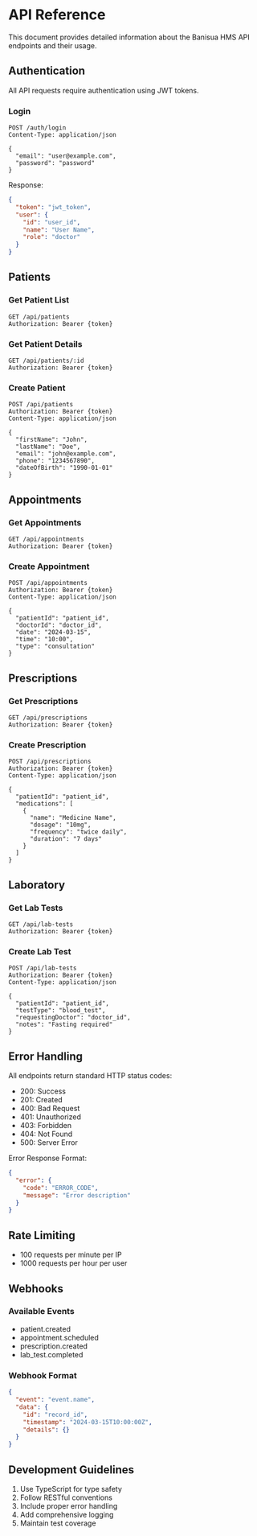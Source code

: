 # API Reference

This document provides detailed information about the Banisua HMS API endpoints and their usage.

## Authentication

All API requests require authentication using JWT tokens.

### Login

```http
POST /auth/login
Content-Type: application/json

{
  "email": "user@example.com",
  "password": "password"
}
```

Response:
```json
{
  "token": "jwt_token",
  "user": {
    "id": "user_id",
    "name": "User Name",
    "role": "doctor"
  }
}
```

## Patients

### Get Patient List

```http
GET /api/patients
Authorization: Bearer {token}
```

### Get Patient Details

```http
GET /api/patients/:id
Authorization: Bearer {token}
```

### Create Patient

```http
POST /api/patients
Authorization: Bearer {token}
Content-Type: application/json

{
  "firstName": "John",
  "lastName": "Doe",
  "email": "john@example.com",
  "phone": "1234567890",
  "dateOfBirth": "1990-01-01"
}
```

## Appointments

### Get Appointments

```http
GET /api/appointments
Authorization: Bearer {token}
```

### Create Appointment

```http
POST /api/appointments
Authorization: Bearer {token}
Content-Type: application/json

{
  "patientId": "patient_id",
  "doctorId": "doctor_id",
  "date": "2024-03-15",
  "time": "10:00",
  "type": "consultation"
}
```

## Prescriptions

### Get Prescriptions

```http
GET /api/prescriptions
Authorization: Bearer {token}
```

### Create Prescription

```http
POST /api/prescriptions
Authorization: Bearer {token}
Content-Type: application/json

{
  "patientId": "patient_id",
  "medications": [
    {
      "name": "Medicine Name",
      "dosage": "10mg",
      "frequency": "twice daily",
      "duration": "7 days"
    }
  ]
}
```

## Laboratory

### Get Lab Tests

```http
GET /api/lab-tests
Authorization: Bearer {token}
```

### Create Lab Test

```http
POST /api/lab-tests
Authorization: Bearer {token}
Content-Type: application/json

{
  "patientId": "patient_id",
  "testType": "blood_test",
  "requestingDoctor": "doctor_id",
  "notes": "Fasting required"
}
```

## Error Handling

All endpoints return standard HTTP status codes:

- 200: Success
- 201: Created
- 400: Bad Request
- 401: Unauthorized
- 403: Forbidden
- 404: Not Found
- 500: Server Error

Error Response Format:
```json
{
  "error": {
    "code": "ERROR_CODE",
    "message": "Error description"
  }
}
```

## Rate Limiting

- 100 requests per minute per IP
- 1000 requests per hour per user

## Webhooks

### Available Events

- patient.created
- appointment.scheduled
- prescription.created
- lab_test.completed

### Webhook Format

```json
{
  "event": "event.name",
  "data": {
    "id": "record_id",
    "timestamp": "2024-03-15T10:00:00Z",
    "details": {}
  }
}
```

## Development Guidelines

1. Use TypeScript for type safety
2. Follow RESTful conventions
3. Include proper error handling
4. Add comprehensive logging
5. Maintain test coverage